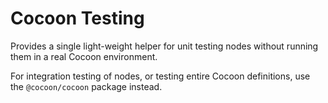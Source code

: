 # Cocoon Testing

Provides a single light-weight helper for unit testing nodes without running them in a real Cocoon environment.

For integration testing of nodes, or testing entire Cocoon definitions, use the `@cocoon/cocoon` package instead.
